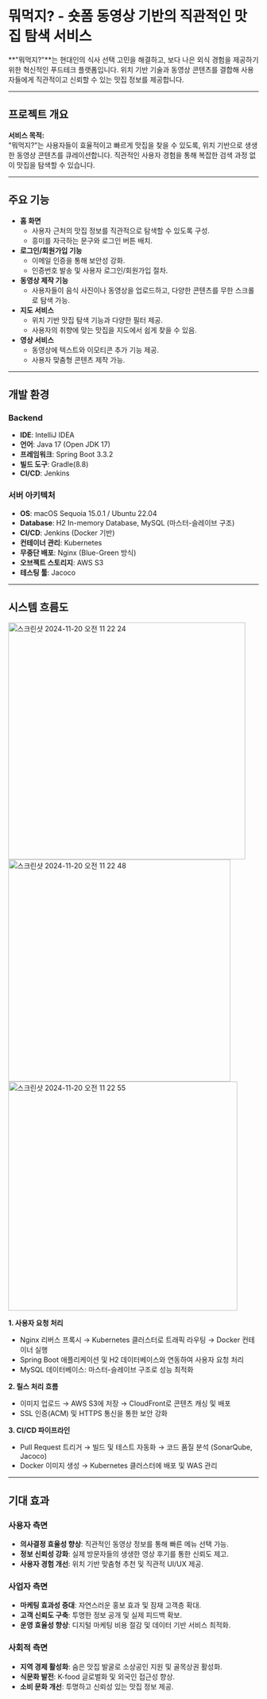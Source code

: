 # 뭐먹지? - 숏폼 동영상 기반의 직관적인 맛집 탐색 서비스

**"뭐먹지?"**는 현대인의 식사 선택 고민을 해결하고, 보다 나은 외식 경험을 제공하기 위한 혁신적인 푸드테크 플랫폼입니다. 위치 기반 기술과 동영상 콘텐츠를 결합해 사용자들에게 직관적이고 신뢰할 수 있는 맛집 정보를 제공합니다.

---

## 프로젝트 개요

**서비스 목적:**  
"뭐먹지?"는 사용자들이 효율적이고 빠르게 맛집을 찾을 수 있도록, 위치 기반으로 생생한 동영상 콘텐츠를 큐레이션합니다. 직관적인 사용자 경험을 통해 복잡한 검색 과정 없이 맛집을 탐색할 수 있습니다.

---

## 주요 기능

- **홈 화면**
  - 사용자 근처의 맛집 정보를 직관적으로 탐색할 수 있도록 구성.
  - 흥미를 자극하는 문구와 로그인 버튼 배치.
- **로그인/회원가입 기능**
  - 이메일 인증을 통해 보안성 강화.
  - 인증번호 발송 및 사용자 로그인/회원가입 절차.
- **동영상 제작 기능**
  - 사용자들이 음식 사진이나 동영상을 업로드하고, 다양한 콘텐츠를 무한 스크롤로 탐색 가능.
- **지도 서비스**
  - 위치 기반 맛집 탐색 기능과 다양한 필터 제공.
  - 사용자의 취향에 맞는 맛집을 지도에서 쉽게 찾을 수 있음.
- **영상 서비스**
  - 동영상에 텍스트와 이모티콘 추가 기능 제공.
  - 사용자 맞춤형 콘텐츠 제작 가능.

---

## 개발 환경

### **Backend**
- **IDE**: IntelliJ IDEA
- **언어**: Java 17 (Open JDK 17)
- **프레임워크**: Spring Boot 3.3.2
- **빌드 도구**: Gradle(8.8)
- **CI/CD**: Jenkins

### **서버 아키텍처**
- **OS**: macOS Sequoia 15.0.1 / Ubuntu 22.04
- **Database**: H2 In-memory Database, MySQL (마스터-슬레이브 구조)
- **CI/CD**: Jenkins (Docker 기반)
- **컨테이너 관리**: Kubernetes
- **무중단 배포**: Nginx (Blue-Green 방식)
- **오브젝트 스토리지**: AWS S3
- **테스팅 툴**: Jacoco

---

## 시스템 흐름도
<img width="477" alt="스크린샷 2024-11-20 오전 11 22 24" src="https://github.com/user-attachments/assets/89fd633f-8c33-46d4-9ae5-12e07900e4ad">
<img width="447" alt="스크린샷 2024-11-20 오전 11 22 48" src="https://github.com/user-attachments/assets/7204d608-2376-4fe3-ab71-255450068b70">
<img width="461" alt="스크린샷 2024-11-20 오전 11 22 55" src="https://github.com/user-attachments/assets/004f55b1-7ccd-42a4-a843-c7233a841f01">


**1. 사용자 요청 처리**  
- Nginx 리버스 프록시 → Kubernetes 클러스터로 트래픽 라우팅 → Docker 컨테이너 실행  
- Spring Boot 애플리케이션 및 H2 데이터베이스와 연동하여 사용자 요청 처리  
- MySQL 데이터베이스: 마스터-슬레이브 구조로 성능 최적화

**2. 릴스 처리 흐름**  
- 이미지 업로드 → AWS S3에 저장 → CloudFront로 콘텐츠 캐싱 및 배포  
- SSL 인증(ACM) 및 HTTPS 통신을 통한 보안 강화

**3. CI/CD 파이프라인**  
- Pull Request 트리거 → 빌드 및 테스트 자동화 → 코드 품질 분석 (SonarQube, Jacoco)  
- Docker 이미지 생성 → Kubernetes 클러스터에 배포 및 WAS 관리

---

## 기대 효과

### **사용자 측면**
- **의사결정 효율성 향상**: 직관적인 동영상 정보를 통해 빠른 메뉴 선택 가능.
- **정보 신뢰성 강화**: 실제 방문자들의 생생한 영상 후기를 통한 신뢰도 제고.
- **사용자 경험 개선**: 위치 기반 맞춤형 추천 및 직관적 UI/UX 제공.

### **사업자 측면**
- **마케팅 효과성 증대**: 자연스러운 홍보 효과 및 잠재 고객층 확대.
- **고객 신뢰도 구축**: 투명한 정보 공개 및 실제 피드백 확보.
- **운영 효율성 향상**: 디지털 마케팅 비용 절감 및 데이터 기반 서비스 최적화.

### **사회적 측면**
- **지역 경제 활성화**: 숨은 맛집 발굴로 소상공인 지원 및 골목상권 활성화.
- **식문화 발전**: K-food 글로벌화 및 외국인 접근성 향상.
- **소비 문화 개선**: 투명하고 신뢰성 있는 맛집 정보 제공.


